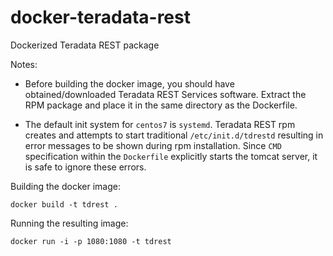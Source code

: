 # docker-teradata-rest
Dockerized Teradata REST package

Notes:

* Before building the docker image, you should have obtained/downloaded
  Teradata REST Services software. Extract the RPM package and place it in the
  same directory as the Dockerfile.

* The default init system for `centos7` is `systemd`. Teradata REST rpm creates
  and attempts to start traditional `/etc/init.d/tdrestd` resulting in error
  messages to be shown during rpm installation. Since `CMD` specification
  within the `Dockerfile` explicitly starts the tomcat server, it is safe to
  ignore these errors.

Building the docker image:

`docker build -t tdrest .`

Running the resulting image:

`docker run -i -p 1080:1080 -t tdrest`
